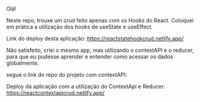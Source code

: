 Olá! 

Neste repo, trouxe um crud feito apenas com os Hooks do React. Coloquei em prática a utilização dos hooks de useState e useEffect. 

Link do deploy desta aplicação:
https://reactstatehookcrud.netlify.app/


Não satisfeito, criei o mesmo app, mas utilizando o contextAPI e o reducer, para que eu pudesse aprender e entender como acessar os dados globalmente.


segue o link do repo do projeto com contextAPI:

Deploy da aplicação com a utilização do ContextApi e Reducer:  
https://reactcontextapicrud.netlify.app/

